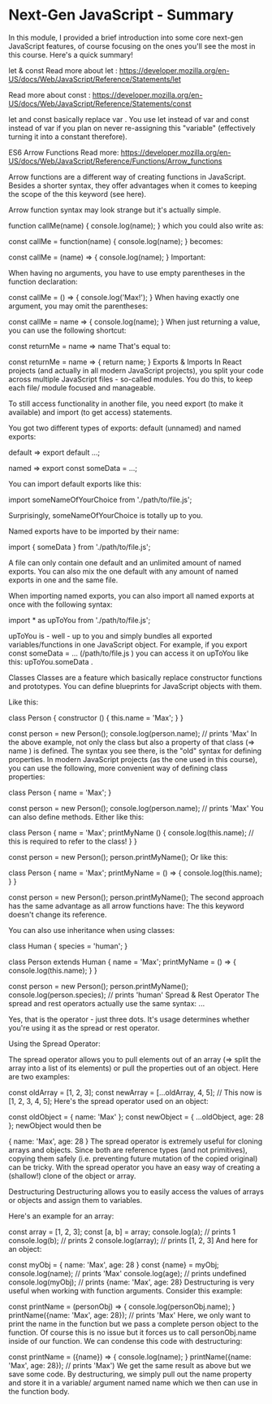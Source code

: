 # Next-Gen JavaScript - Summary

In this module, I provided a brief introduction into some core next-gen JavaScript features, of course focusing on the ones you'll see the most in this course. Here's a quick summary!

let & const
Read more about let : https://developer.mozilla.org/en-US/docs/Web/JavaScript/Reference/Statements/let

Read more about const : https://developer.mozilla.org/en-US/docs/Web/JavaScript/Reference/Statements/const

let  and const  basically replace var . You use let  instead of var  and const  instead of var  if you plan on never re-assigning this "variable" (effectively turning it into a constant therefore).

ES6 Arrow Functions
Read more: https://developer.mozilla.org/en-US/docs/Web/JavaScript/Reference/Functions/Arrow_functions

Arrow functions are a different way of creating functions in JavaScript. Besides a shorter syntax, they offer advantages when it comes to keeping the scope of the this  keyword (see here).

Arrow function syntax may look strange but it's actually simple.

function callMe(name) { 
    console.log(name);
}
which you could also write as:

const callMe = function(name) { 
    console.log(name);
}
becomes: 

const callMe = (name) => { 
    console.log(name);
}
Important: 

When having no arguments, you have to use empty parentheses in the function declaration:

const callMe = () => { 
    console.log('Max!');
}
When having exactly one argument, you may omit the parentheses:

const callMe = name => { 
    console.log(name);
}
When just returning a value, you can use the following shortcut:

const returnMe = name => name
That's equal to:

const returnMe = name => { 
    return name;
}
Exports & Imports
In React projects (and actually in all modern JavaScript projects), you split your code across multiple JavaScript files - so-called modules. You do this, to keep each file/ module focused and manageable.

To still access functionality in another file, you need export  (to make it available) and import  (to get access) statements.

You got two different types of exports: default (unnamed) and named exports:

default => export default ...; 

named => export const someData = ...; 

You can import default exports like this:

import someNameOfYourChoice from './path/to/file.js'; 

Surprisingly, someNameOfYourChoice  is totally up to you.

Named exports have to be imported by their name:

import { someData } from './path/to/file.js'; 

A file can only contain one default and an unlimited amount of named exports. You can also mix the one default with any amount of named exports in one and the same file.

When importing named exports, you can also import all named exports at once with the following syntax:

import * as upToYou from './path/to/file.js'; 

upToYou  is - well - up to you and simply bundles all exported variables/functions in one JavaScript object. For example, if you export const someData = ...  (/path/to/file.js ) you can access it on upToYou  like this: upToYou.someData .

Classes
Classes are a feature which basically replace constructor functions and prototypes. You can define blueprints for JavaScript objects with them. 

Like this:

class Person {
    constructor () {
        this.name = 'Max';
    }
}
 
const person = new Person();
console.log(person.name); // prints 'Max'
In the above example, not only the class but also a property of that class (=> name ) is defined. The syntax you see there, is the "old" syntax for defining properties. In modern JavaScript projects (as the one used in this course), you can use the following, more convenient way of defining class properties:

class Person {
    name = 'Max';
}
 
const person = new Person();
console.log(person.name); // prints 'Max'
You can also define methods. Either like this:

class Person {
    name = 'Max';
    printMyName () {
        console.log(this.name); // this is required to refer to the class!
    }
}
 
const person = new Person();
person.printMyName();
Or like this:

class Person {
    name = 'Max';
    printMyName = () => {
        console.log(this.name);
    }
}
 
const person = new Person();
person.printMyName();
The second approach has the same advantage as all arrow functions have: The this  keyword doesn't change its reference.

You can also use inheritance when using classes:

class Human {
    species = 'human';
}
 
class Person extends Human {
    name = 'Max';
    printMyName = () => {
        console.log(this.name);
    }
}
 
const person = new Person();
person.printMyName();
console.log(person.species); // prints 'human'
Spread & Rest Operator
The spread and rest operators actually use the same syntax: ... 

Yes, that is the operator - just three dots. It's usage determines whether you're using it as the spread or rest operator.

Using the Spread Operator:

The spread operator allows you to pull elements out of an array (=> split the array into a list of its elements) or pull the properties out of an object. Here are two examples:

const oldArray = [1, 2, 3];
const newArray = [...oldArray, 4, 5]; // This now is [1, 2, 3, 4, 5];
Here's the spread operator used on an object:

const oldObject = {
    name: 'Max'
};
const newObject = {
    ...oldObject,
    age: 28
};
newObject  would then be

{
    name: 'Max',
    age: 28
}
The spread operator is extremely useful for cloning arrays and objects. Since both are reference types (and not primitives), copying them safely (i.e. preventing future mutation of the copied original) can be tricky. With the spread operator you have an easy way of creating a (shallow!) clone of the object or array. 

Destructuring
Destructuring allows you to easily access the values of arrays or objects and assign them to variables.

Here's an example for an array:

const array = [1, 2, 3];
const [a, b] = array;
console.log(a); // prints 1
console.log(b); // prints 2
console.log(array); // prints [1, 2, 3]
And here for an object:

const myObj = {
    name: 'Max',
    age: 28
}
const {name} = myObj;
console.log(name); // prints 'Max'
console.log(age); // prints undefined
console.log(myObj); // prints {name: 'Max', age: 28}
Destructuring is very useful when working with function arguments. Consider this example:

const printName = (personObj) => {
    console.log(personObj.name);
}
printName({name: 'Max', age: 28}); // prints 'Max'
Here, we only want to print the name in the function but we pass a complete person object to the function. Of course this is no issue but it forces us to call personObj.name inside of our function. We can condense this code with destructuring:

const printName = ({name}) => {
    console.log(name);
}
printName({name: 'Max', age: 28}); // prints 'Max')
We get the same result as above but we save some code. By destructuring, we simply pull out the name  property and store it in a variable/ argument named name  which we then can use in the function body.